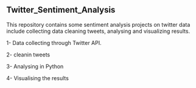 ## Twitter_Sentiment_Analysis

This repository contains some sentiment analysis projects on twitter data include collecting data cleaning tweets, analysing and visualizing results.

1- Data collecting through Twitter API.

2- cleanin tweets 

3- Analysing in Python 

4- Visualising the results
